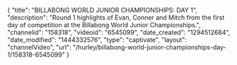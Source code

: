 {
    "title": "BILLABONG WORLD JUNIOR CHAMPIONSHIPS: DAY 1",
    "description": "Round 1 highlights of Evan, Conner and Mitch from the first day of competition at the Billabong World Junior Championships.",
    "channelid": "158318",
    "videoid": "6545099",
    "date_created": "1294512684",
    "date_modified": "1444332576",
    "type": "captivate",
    "layout": "channelVideo",
    "url": "\/hurley\/billabong-world-junior-championships-day-1\/158318-6545099"
}